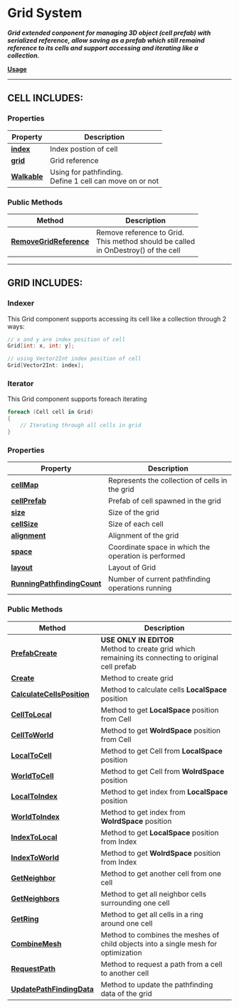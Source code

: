 # Grid System
***Grid extended conponent for managing 3D object (cell prefab) with serialized reference, allow saving as a prefab which still remaind reference to its cells 
and support accessing and iterating like a collection.***

**[Usage](Usage.md)**

---
## CELL INCLUDES:

### Properties
| Property              | Description                                                |
|-----------------------|------------------------------------------------------------|
| **[index](index.md)** | Index postion of cell                                      |
| **[grid](grid.md)**   | Grid reference                                             |
| **[Walkable](Walkable.md)**| Using for pathfinding.<br/>Define 1 cell can move on or not |

### Public Methods
|Method| Description                                                                               |
|---|-------------------------------------------------------------------------------------------|
|**[RemoveGridReference](RemoveGridReference.md)**| Remove reference to Grid.<br/>This method should be called<br/>in OnDestroy() of the cell |

---

## GRID INCLUDES:

### Indexer
This Grid component supports accessing its cell like a collection through 2 ways:
```csharp
// x and y are index position of cell
Grid[int: x, int: y];
```
```csharp
// using Vector2Int index position of cell
Grid[Vector2Int: index];
```

### Iterator
This Grid component supports foreach iterating
```csharp
foreach (Cell cell in Grid)
{
	// Iterating through all cells in grid
}
```

### Properties
| Property                        | Description                                          |
|---------------------------------|------------------------------------------------------|
| **[cellMap](cellMap.md)**       | Represents the collection of cells in the grid       |
| **[cellPrefab](cellPrefab.md)** | Prefab of cell spawned in the grid                   |
| **[size](size.md)**             | Size of the grid                                     |
| **[cellSize](cellSize.md)**     | Size of each cell                                    |
| **[alignment](alignment.md)**   | Alignment of the grid                                |
| **[space](space.md)**           | Coordinate space in which the operation is performed |
| **[layout](layout.md)**         | Layout of <c>Grid</c>                                |
| **[RunningPathfindingCount](RunningPathfindingCount.md)**                            | Number of current pathfinding operations running                                    |

### Public Methods
| Method                                                  | Description                                                                                             |
|---------------------------------------------------------|---------------------------------------------------------------------------------------------------------|
| **[PrefabCreate](PrefabCreate.md)**                     | **USE ONLY IN EDITOR**<br> Method to create grid which remaining its connecting to original cell prefab |
| **[Create](Create.md)**                                 | Method to create grid                                                                                   |
| **[CalculateCellsPosition](CalculateCellsPosition.md)** | Method to calculate cells **LocalSpace** position                                                       |
| **[CellToLocal](CellToLocal.md)**                       | Method to get **LocalSpace** position from Cell                                                         |
| **[CellToWorld](CellToWorld.md)**                       | Method to get **WolrdSpace** position from Cell                                                         |
| **[LocalToCell](LocalToCell.md)**                       | Method to get Cell from **LocalSpace** position                                                         |
| **[WorldToCell](WorldToCell.md)**                       | Method to get Cell from **WolrdSpace** position                                                         |
| **[LocalToIndex](LocalToIndex.md)**                     | Method to get index from **LocalSpace** position                                                        |
| **[WorldToIndex](WorldToIndex.md)**                     | Method to get index from **WolrdSpace** position                                                        |
| **[IndexToLocal](IndexToLocal.md)**                     | Method to get **LocalSpace** position from Index                                                        |
| **[IndexToWorld](IndexToWorld.md)**                     | Method to get **WolrdSpace** position from Index                                                        |
| **[GetNeighbor](GetNeighbor.md)**                       | Method to get another cell from one cell                                                                |
| **[GetNeighbors](GetNeighbors.md)**                     | Method to get all neighbor cells surrounding one cell                                                   |
| **[GetRing](GetRing.md)**                               | Method to get all cells in a ring around one cell                                                       |
| **[CombineMesh](CombineMesh.md)**                       | Method to combines the meshes of child objects into a single mesh for optimization                      |
| **[RequestPath](RequestPath.md)**                       | Method to request a path from a cell to another cell                                                    |
| **[UpdatePathFindingData](UpdatePathFindingData.md)**   | Method to update the pathfinding data of the grid                                                       |
